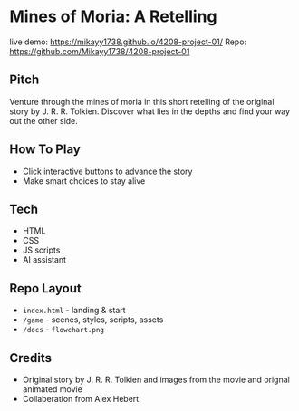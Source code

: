 # Mines of Moria: A Retelling

live demo: https://mikayy1738.github.io/4208-project-01/
Repo: https://github.com/Mikayy1738/4208-project-01

## Pitch

Venture through the mines of moria in this short retelling of the original story by J. R. R. Tolkien. Discover what lies in the depths and find your way out the other side.

## How To Play
- Click interactive buttons to advance the story
- Make smart choices to stay alive

## Tech

- HTML
- CSS
- JS scripts
- AI assistant

## Repo Layout
- `index.html` - landing & start
- `/game` - scenes, styles, scripts, assets
- `/docs` - `flowchart.png`

## Credits
- Original story by J. R. R. Tolkien and images from the movie and orignal animated movie
- Collaberation from Alex Hebert
